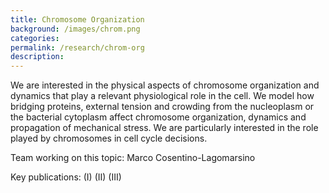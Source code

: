 ```yaml
---
title: Chromosome Organization
background: /images/chrom.png
categories: 
permalink: /research/chrom-org
description:
---
```


We are interested in the physical aspects of chromosome organization and dynamics that play a relevant physiological role in the cell. We model how bridging proteins, external tension and crowding from the nucleoplasm or the bacterial cytoplasm affect chromosome organization, dynamics and propagation of mechanical stress. We are particularly interested in the role played by chromosomes in cell cycle decisions. 

Team working on this topic: Marco Cosentino-Lagomarsino

Key publications:
(I)
(II)
(III)
